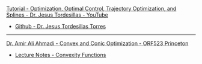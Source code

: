 [Tutorial - Optimization, Optimal Control, Trajectory Optimization, and Splines - Dr. Jesus Tordesillas - YouTube](https://youtu.be/j82Ia436DYY?si=-oYNAPWkHqzdC5Iw)

* [Github - Dr. Jesus Tordesillas Torres](https://github.com/jtorde)

- - - -
[Dr. Amir Ali Ahmadi - Convex and Conic Optimization - ORF523 Princeton](https://aaa.princeton.edu/orf523)

* [Lecture Notes - Convexity Functions](https://www.princeton.edu/~aaa/Public/Teaching/ORF523/S16/ORF523_S16_Lec7_gh.pdf)

